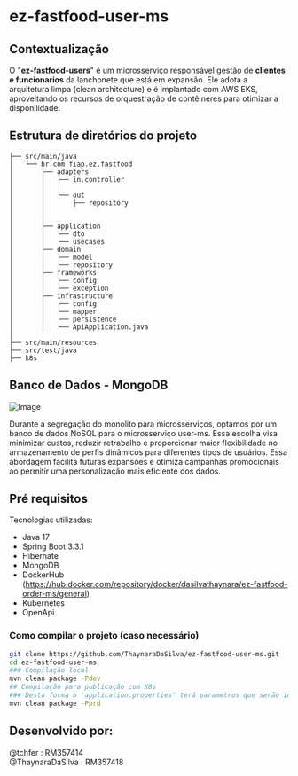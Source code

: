 # ez-fastfood-user-ms

## Contextualização
O "**ez-fastfood-users**" é um microsserviço responsável gestão de **clientes e funcionarios** da lanchonete que está em expansão. Ele adota a arquitetura limpa (clean architecture) e é implantado com AWS EKS, aproveitando os recursos de orquestração de contêineres para otimizar a disponilidade.

## Estrutura de diretórios do projeto
```
├── src/main/java
│   └── br.com.fiap.ez.fastfood
│       ├── adapters
│       │   ├── in.controller
│       │   │  
│       │   └── out
│       │       ├── repository
│       │       
│       │   
│       ├── application
│       │   ├── dto
│       │   └── usecases
│       ├── domain
│       │   ├── model
│       │   └── repository
│       ├── frameworks
│       │   ├── config
│       │   ├── exception
│       ├── infrastructure
│       │   ├── config
│       │   ├── mapper
│       │   ├── persistence
│       │   └── ApiApplication.java
│
├── src/main/resources
├── src/test/java
├── k8s
```
## Banco de Dados - MongoDB

![Image](https://github.com/user-attachments/assets/8e48f7b9-e33c-4f84-8ab8-ebf48f52b3eb)

Durante a segregação do monolito para microsserviços, optamos por um banco de dados NoSQL para o microsserviço user-ms. Essa escolha visa minimizar custos, reduzir retrabalho e proporcionar maior flexibilidade no armazenamento de perfis dinâmicos para diferentes tipos de usuários. Essa abordagem facilita futuras expansões e otimiza campanhas promocionais ao permitir uma personalização mais eficiente dos dados.


## Pré requisitos

Tecnologias utilizadas:

- Java 17
- Spring Boot 3.3.1
- Hibernate
- MongoDB
- DockerHub (https://hub.docker.com/repository/docker/dasilvathaynara/ez-fastfood-order-ms/general)
- Kubernetes
- OpenApi


### Como compilar o projeto (caso necessário)
```sh
git clone https://github.com/ThaynaraDaSilva/ez-fastfood-user-ms.git
cd ez-fastfood-user-ms
### Compilação local
mvn clean package -Pdev
## Compilação para publicação com K8s
### Desta forma o 'application.properties' terá parametros que serão injetados com valores no momento de subir os pods.
mvn clean package -Pprd
```

## Desenvolvido por:
@tchfer : RM357414<br>
@ThaynaraDaSilva : RM357418<br>
